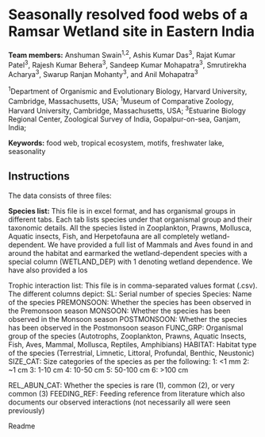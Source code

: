 # Seasonally resolved food webs of a Ramsar Wetland site in Eastern India #
**Team members:** Anshuman Swain<sup>1,2</sup>, Ashis Kumar Das<sup>3</sup>, Rajat Kumar Patel<sup>3</sup>, Rajesh Kumar Behera<sup>3</sup>, Sandeep Kumar Mohapatra<sup>3</sup>, Smrutirekha Acharya<sup>3</sup>, Swarup Ranjan Mohanty<sup>3</sup>, and Anil Mohapatra<sup>3</sup>

<sup>1</sup>Department of Organismic and Evolutionary Biology, Harvard University, Cambridge, Massachusetts, USA;
<sup>1</sup>Museum of Comparative Zoology, Harvard University, Cambridge, Massachusetts, USA;
<sup>3</sup>Estuarine Biology Regional Center, Zoological Survey of India, Gopalpur-on-sea, Ganjam, India;

**Keywords:** food web, tropical ecosystem, motifs, freshwater lake, seasonality


## Instructions ##
The data consists of three files:

**Species list:** This file is in excel format, and has organismal groups in different tabs. Each tab lists species under that organismal group and their taxonomic details. All the species listed in Zooplankton, Prawns, Mollusca, Aquatic insects, Fish, and Herpetofauna are all completely wetland-dependent. We have provided a full list of Mammals and Aves found in and around the habitat and earmarked the wetland-dependent species with a special column (WETLAND_DEP) with 1 denoting wetland dependence. We have also provided a los


Trophic interaction list:  This file is in comma-separated values format (.csv). The different columns depict:
SL: Serial number of species
Species: Name of the species
PREMONSOON: Whether the species has been observed in the Premonsoon season
MONSOON: Whether the species has been observed in the Monsoon season
POSTMONSOON: Whether the species has been observed in the Postmonsoon season
FUNC_GRP: Organismal group of the species (Autotrophs, Zooplankton, Prawns, Aquatic Insects, Fish, Aves, Mammal, Mollusca, Reptiles, Amphibians)
HABITAT: Habitat type of the species (Terrestrial, Limnetic, Littoral, Profundal, Benthic, Neustonic)
SIZE_CAT: Size categories of the species as per the following:
1: <1 mm
2: ~1 cm
3: 1-10 cm
4: 10-50 cm
5: 50-100 cm
6: >100 cm


REL_ABUN_CAT: Whether the species is rare (1), common (2), or very common (3)
FEEDING_REF: Feeding reference from literature which also documents our observed interactions (not necessarily all were seen previously)


Readme


